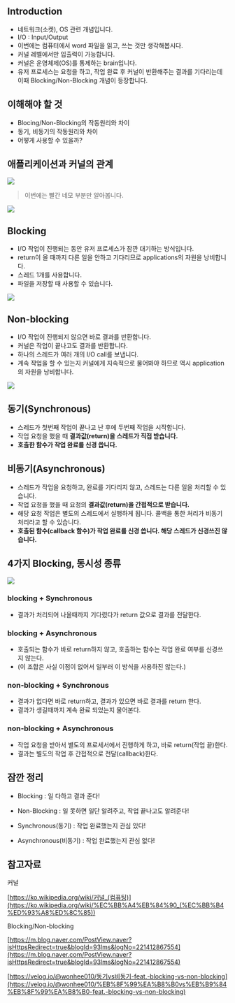 ## Introduction

- 네트워크(소켓), OS 관련 개념입니다.
- I/O : Input/Output
- 이번에는 컴퓨터에서 word 파일을 읽고, 쓰는 것만 생각해봅시다.
- 커널 레벨에서만 입출력이 가능합니다.
- 커널은 운영체제(OS)를 통제하는 brain입니다.
- 유저 프로세스는 요청을 하고, 작업 완료 후 커널이 반환해주는 결과를 기다리는데 이때 Blocking/Non-Blocking 개념이 등장합니다.

## 이해해야 할 것

- Blocing/Non-Blocking의 작동원리와 차이
- 동기, 비동기의 작동원리와 차이
- 어떻게 사용할 수 있을까?

## 애플리케이션과 커널의 관계

![](https://images.velog.io/images/xjpassion/post/12662334-ca41-4cc7-9baa-bebb3ea14bdc/image.png)

> 이번에는 빨간 네모 부분만 알아봅니다.

![](https://images.velog.io/images/xjpassion/post/9a30aee6-80e3-4975-8171-e2485401cf43/image.png)

## Blocking

- I/O 작업이 진행되는 동안 유저 프로세스가 잠깐 대기하는 방식입니다.
- return이 올 때까지 다른 일을 안하고 기다리므로 applications의 자원을 낭비합니다.
- 스레드 1개를 사용합니다.
- 파일을 저장할 때 사용할 수 있습니다.

![](https://images.velog.io/images/xjpassion/post/a901c5d5-a176-49c0-8ebe-afb7ba21af4e/image.png)

## Non-blocking

- I/O 작업이 진행되지 않으면 바로 결과를 반환합니다.
- 커널은 작업이 끝나고도 결과를 반환합니다.
- 하나의 스레드가 여러 개의 I/O call를 보냅니다.
- 계속 작업을 할 수 있는지 커널에게 지속적으로 물어봐야 하므로 역시 application의 자원을 낭비합니다.

![](https://images.velog.io/images/xjpassion/post/79aafa07-674b-40a9-a0a1-ea9eaa0ff115/image.png)

## 동기(Synchronous)

- 스레드가 첫번째 작업이 끝나고 난 후에 두번째 작업을 시작합니다.
- 작업 요청을 했을 때 **결과값(return)을 스레드가 직접 받습니다.**
- **호출한 함수가 작업 완료를 신경 씁니다.**

## 비동기(Asynchronous)

- 스레드가 작업을 요청하고, 완료를 기다리지 않고, 스레드는 다른 일을 처리할 수 있습니다.
- 작업 요청을 했을 때 요청의 **결과값(return)을 간접적으로 받습니다.**
- 해당 요청 작업은 별도의 스레드에서 실행하게 됩니다. 콜백을 통한 처리가 비동기 처리라고 할 수 있습니다.
- **호출된 함수(callback 함수)가 작업 완료를 신경 씁니다. 해당 스레드가 신경쓰진 않습니다.**

## 4가지 Blocking, 동시성 종류

![](https://images.velog.io/images/xjpassion/post/f1cdb0d3-b04d-4fd2-b81a-3242674ae7ef/image.png)

### blocking + Synchronous

- 결과가 처리되어 나올때까지 기다렸다가 return 값으로 결과를 전달한다.

### blocking + Asynchronous

- 호출되는 함수가 바로 return하지 않고, 호출하는 함수는 작업 완료 여부를 신경쓰지 않는다.
- (이 조합은 사실 이점이 없어서 일부러 이 방식을 사용하진 않는다.)

### non-blocking + Synchronous

- 결과가 없다면 바로 return하고, 결과가 있으면 바로 결과를 return 한다.
- 결과가 생길때까지 계속 완료 되었는지 물어본다.

### non-blocking + Asynchronous

- 작업 요청을 받아서 별도의 프로세서에서 진행하게 하고, 바로 return(작업 끝)한다.
- 결과는 별도의 작업 후 간접적으로 전달(callback)한다.

## 잠깐 정리

- Blocking : 일 다하고 결과 준다!
- Non-Blocking : 일 못하면 일단 알려주고, 작업 끝나고도 알려준다!

- Synchronous(동기) : 작업 완료했는지 관심 있다!
- Asynchronous(비동기) : 작업 완료했는지 관심 없다!

## 참고자료

커널

[https://ko.wikipedia.org/wiki/커널_(컴퓨팅)](https://ko.wikipedia.org/wiki/%EC%BB%A4%EB%84%90_(%EC%BB%B4%ED%93%A8%ED%8C%85))

Blocking/Non-blocking

[https://m.blog.naver.com/PostView.naver?isHttpsRedirect=true&blogId=93lms&logNo=221412867554](https://m.blog.naver.com/PostView.naver?isHttpsRedirect=true&blogId=93lms&logNo=221412867554)

[https://velog.io/@wonhee010/동기vs비동기-feat.-blocking-vs-non-blocking](https://velog.io/@wonhee010/%EB%8F%99%EA%B8%B0vs%EB%B9%84%EB%8F%99%EA%B8%B0-feat.-blocking-vs-non-blocking)
